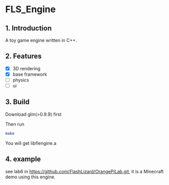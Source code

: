 # FLS_Engine

## 1. Introduction

A toy game engine written in C++.

## 2. Features

- [x] 3D rendering
- [x] base framework
- [ ] physics
- [ ] ui

## 3. Build

Download glm(>0.9.9) first

Then run

```bash
make
```

You will get libflengine.a

## 4. example

see lab6 in <https://github.com/FlashLizard/OrangePiLab.git>, 
it is a Minecraft demo using this engine. 